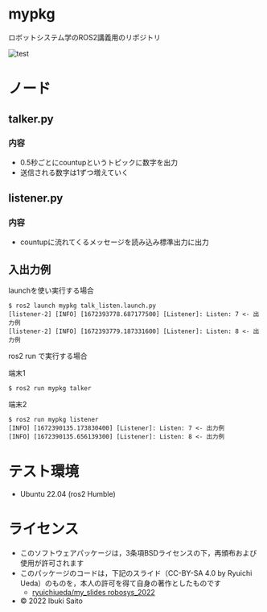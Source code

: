 # mypkg
ロボットシステム学のROS2講義用のリポジトリ


![test](https://github.com/ibukisaito/mypkg/actions/workflows/test.yml/badge.svg)
# ノード

## talker.py
### 内容
* 0.5秒ごとにcountupというトピックに数字を出力
* 送信される数字は1ずつ増えていく

## listener.py
### 内容
* countupに流れてくるメッセージを読み込み標準出力に出力


## 入出力例
launchを使い実行する場合

```
$ ros2 launch mypkg talk_listen.launch.py
[listener-2] [INFO] [1672393778.687177500] [Listener]: Listen: 7 <- 出力例
[listener-2] [INFO] [1672393779.187331600] [Listener]: Listen: 8 <- 出力例
```

ros2 run で実行する場合

端末1
```
$ ros2 run mypkg talker
```

端末2
```
$ ros2 run mypkg listener
[INFO] [1672390135.173830400] [Listener]: Listen: 7 <- 出力例
[INFO] [1672390135.656139300] [Listener]: Listen: 8 <- 出力例
```

# テスト環境
* Ubuntu 22.04 (ros2 Humble)

# ライセンス
* このソフトウェアパッケージは，3条項BSDライセンスの下，再頒布および使用が許可されます
* このパッケージのコードは，下記のスライド（CC-BY-SA 4.0 by Ryuichi Ueda）のものを，本人の許可を得て自身の著作としたものです
	* [ryuichiueda/my_slides robosys_2022](https://github.com/ryuichiueda/my_slides/tree/master/robosys_2022)
* © 2022 Ibuki Saito
